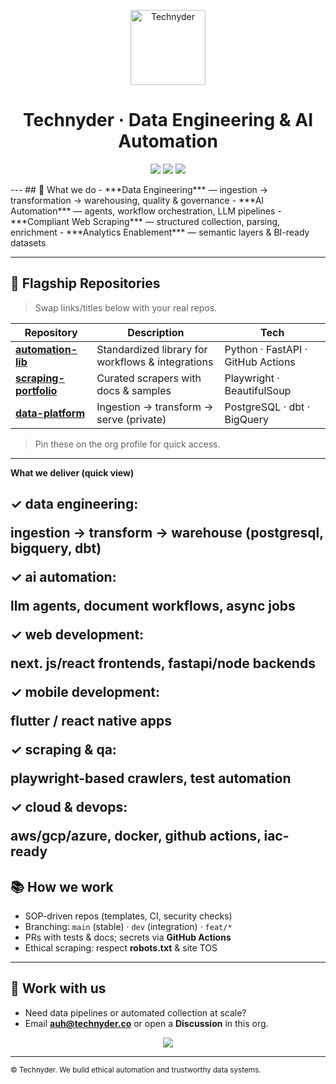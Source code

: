 <!-- Org Profile README: .github/profile/README.md -->

<p align="center">
  <img src="https://technyder.co/assets/images/Technyder.png" alt="Technyder" width="120" />
</p>

<h1 align="center">Technyder · Data Engineering & AI Automation</h1>

<p align="center">
  <a href="https://technyder.co"><img src="https://img.shields.io/badge/🌐%20Website-technyder.co-blue?style=flat-square" /></a>
  <a href="mailto:hello@technyder.co"><img src="https://img.shields.io/badge/📧%20Contact-hello@technyder.co-red?style=flat-square" /></a>
  <a href="https://www.linkedin.com/company/technyder"><img src="https://img.shields.io/badge/💼%20LinkedIn-Follow-green?style=flat-square" /></a>
</p>
---
## 🚀 What we do
- ***Data Engineering*** — ingestion → transformation → warehousing, quality & governance  
- ***AI Automation*** — agents, workflow orchestration, LLM pipelines  
- ***Compliant Web Scraping*** — structured collection, parsing, enrichment  
- ***Analytics Enablement*** — semantic layers & BI-ready datasets

---

## 🧩 Flagship Repositories
> Swap links/titles below with your real repos.

| Repository | Description | Tech |
|---|---|---|
| [**automation-lib**](https://github.com/technyder/automation-lib) | Standardized library for workflows & integrations | Python · FastAPI · GitHub Actions |
| [**scraping-portfolio**](https://github.com/technyder/scraping-portfolio) | Curated scrapers with docs & samples | Playwright · BeautifulSoup |
| [**data-platform**](https://github.com/technyder/data-platform) | Ingestion → transform → serve (private) | PostgreSQL · dbt · BigQuery |

> Pin these on the org profile for quick access.

---

**What we deliver (quick view)**

✓ data engineering: <p>ingestion → transform → warehouse (postgresql, bigquery, dbt)</p>
✓ ai automation: <p>llm agents, document workflows, async jobs</p>
✓ web development: <p>next. js/react frontends, fastapi/node backends</p>
✓ mobile development: <p>flutter / react native apps</p>
✓ scraping & qa: <p>playwright-based crawlers, test automation</p>
✓ cloud & devops: <p>aws/gcp/azure, docker, github actions, iac-ready</p>
---

## 📚 How we work
- SOP-driven repos (templates, CI, security checks)  
- Branching: `main` (stable) · `dev` (integration) · `feat/*`  
- PRs with tests & docs; secrets via **GitHub Actions**  
- Ethical scraping: respect **robots.txt** & site TOS

---
## 🤝 Work with us
- Need data pipelines or automated collection at scale?  
- Email **auh@technyder.co** or open a **Discussion** in this org.

<p align="center">
  <a href="mailto:hello@technyder.co"><img src="https://img.shields.io/badge/Start%20a%20project-Email%20us-red?style=for-the-badge" /></a>
</p>

---

<sub>© Technyder. We build ethical automation and trustworthy data systems.</sub>
